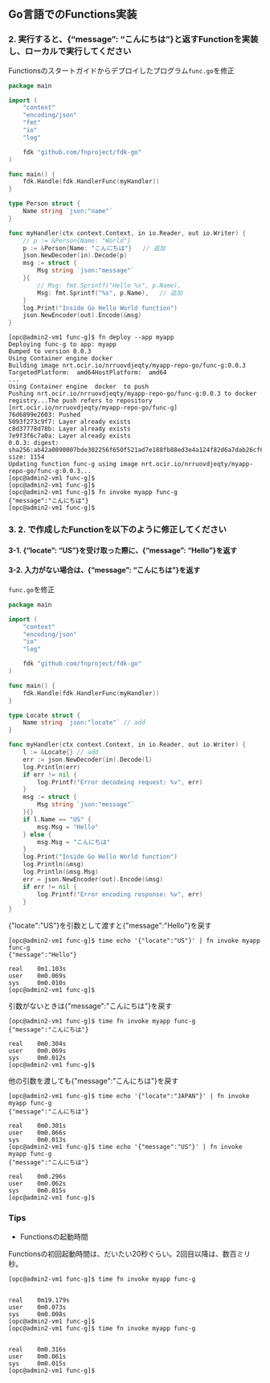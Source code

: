 ## Go言語でのFunctions実装


### 2. 実行すると、{“message”: “こんにちは”}と返すFunctionを実装し、ローカルで実行してください

Functionsのスタートガイドからデプロイしたプログラム`func.go`を修正

```go
package main

import (
	"context"
	"encoding/json"
	"fmt"
	"io"
	"log"

	fdk "github.com/fnproject/fdk-go"
)

func main() {
	fdk.Handle(fdk.HandlerFunc(myHandler))
}

type Person struct {
	Name string `json:"name"`
}

func myHandler(ctx context.Context, in io.Reader, out io.Writer) {
	// p := &Person{Name: "World"} 
	p := &Person{Name: "こんにちは"}   // 追加
	json.NewDecoder(in).Decode(p)
	msg := struct {
		Msg string `json:"message"`
	}{
		// Msg: fmt.Sprintf("Hello %s", p.Name),
		Msg: fmt.Sprintf("%s", p.Name),   // 追加
	}
	log.Print("Inside Go Hello World function")
	json.NewEncoder(out).Encode(&msg)
}
```

```console
[opc@admin2-vm1 func-g]$ fn deploy --app myapp
Deploying func-g to app: myapp
Bumped to version 0.0.3
Using Container engine docker
Building image nrt.ocir.io/nrruovdjeqty/myapp-repo-go/func-g:0.0.3 TargetedPlatform:  amd64HostPlatform:  amd64
...
Using Container engine  docker  to push
Pushing nrt.ocir.io/nrruovdjeqty/myapp-repo-go/func-g:0.0.3 to docker registry...The push refers to repository [nrt.ocir.io/nrruovdjeqty/myapp-repo-go/func-g]
76d6899e2603: Pushed 
5093f273c9f7: Layer already exists 
c8d37778d78b: Layer already exists 
7e9f3f6c7a0a: Layer already exists 
0.0.3: digest: sha256:ab42a0890007bde302256f650f521ad7e188fb88ed3e4a124f82d6a7dab26cf6 size: 1154
Updating function func-g using image nrt.ocir.io/nrruovdjeqty/myapp-repo-go/func-g:0.0.3...
[opc@admin2-vm1 func-g]$ 
[opc@admin2-vm1 func-g]$ 
[opc@admin2-vm1 func-g]$ fn invoke myapp func-g
{"message":"こんにちは"}
[opc@admin2-vm1 func-g]$ 
```

### 3. 2. で作成したFunctionを以下のように修正してください
#### 3-1. {“locate”: “US”}を受け取った際に、{“message”: “Hello”}を返す
#### 3-2. 入力がない場合は、{“message”: “こんにちは”}を返す

`func.go`を修正

```go
package main

import (
	"context"
	"encoding/json"
	"io"
	"log"

	fdk "github.com/fnproject/fdk-go"
)

func main() {
	fdk.Handle(fdk.HandlerFunc(myHandler))
}

type Locate struct {
	Name string `json:"locate"` // add
}

func myHandler(ctx context.Context, in io.Reader, out io.Writer) {
	l := &Locate{} // add
	err := json.NewDecoder(in).Decode(l)
	log.Println(err)
	if err != nil {
		log.Printf("Error decodeing request: %v", err)
	}
	msg := struct {
		Msg string `json:"message"`
	}{}
	if l.Name == "US" {
		msg.Msg = "Hello"
	} else {
		msg.Msg = "こんにちは"
	}
	log.Print("Inside Go Hello World function")
	log.Println(&msg)
	log.Println(&msg.Msg)
	err = json.NewEncoder(out).Encode(&msg)
	if err != nil {
		log.Printf("Error encoding response: %v", err)
	}
}
```

{"locate":"US"}を引数として渡すと{"message":"Hello"}を戻す

```console
[opc@admin2-vm1 func-g]$ time echo '{"locate":"US"}' | fn invoke myapp func-g
{"message":"Hello"}

real    0m1.103s
user    0m0.069s
sys     0m0.010s
[opc@admin2-vm1 func-g]$ 
```

引数がないときは{"message":"こんにちは"}を戻す

```console
[opc@admin2-vm1 func-g]$ time fn invoke myapp func-g
{"message":"こんにちは"}

real    0m0.304s
user    0m0.069s
sys     0m0.012s
[opc@admin2-vm1 func-g]$ 
```

他の引数を渡しても{"message":"こんにちは"}を戻す

```console
[opc@admin2-vm1 func-g]$ time echo '{"locate":"JAPAN"}' | fn invoke myapp func-g
{"message":"こんにちは"}

real    0m0.301s
user    0m0.066s
sys     0m0.013s
[opc@admin2-vm1 func-g]$ time echo '{"message":"US"}' | fn invoke myapp func-g
{"message":"こんにちは"}

real    0m0.296s
user    0m0.062s
sys     0m0.015s
[opc@admin2-vm1 func-g]$ 
```

### Tips

- Functionsの起動時間

Functionsの初回起動時間は、だいたい20秒ぐらい。2回目以降は、数百ミリ秒。

```console
[opc@admin2-vm1 func-g]$ time fn invoke myapp func-g


real    0m19.179s
user    0m0.073s
sys     0m0.008s
[opc@admin2-vm1 func-g]$ 
[opc@admin2-vm1 func-g]$ time fn invoke myapp func-g


real    0m0.316s
user    0m0.061s
sys     0m0.015s
[opc@admin2-vm1 func-g]$ 
```
